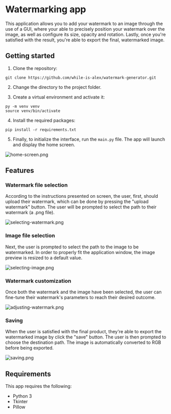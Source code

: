 # Watermarking app
This application allows you to add your watermark to an image through the use of a GUI, where your able to precisely position your watermark over the image, as well as configure its size, opacity and rotation. Lastly, once you're satisfied with the result, you're able to export the final, watermarked image.

## Getting started
1. Clone the repository:
```
git clone https://github.com/while-is-alex/watermark-generator.git
```

2. Change the directory to the project folder.

3. Create a virtual environment and activate it:
```
py -m venv venv
source venv/bin/activate
```

4. Install the required packages:
```
pip install -r requirements.txt
```

5. Finally, to initialize the interface, run the `main.py` file. The app will launch and display the home screen.

![home-screen.png](https://i.ibb.co/QpXjvp5/home-screen.png)

## Features
### Watermark file selection
According to the instructions presented on screen, the user, first, should upload their watermark, which can be done by pressing the "upload watermark" button. The user will be prompted to select the path to their watermark (a .png file).

![selecting-watermark.png](https://i.ibb.co/jfQ17jZ/watermark-selection.png)

### Image file selection
Next, the user is prompted to select the path to the image to be watermarked. In order to properly fit the application window, the image preview is resized to a default value.

![selecting-image.png](https://i.ibb.co/KXsHYts/selecting-image.png)

### Watermark customization

Once both the watermark and the image have been selected, the user can fine-tune their watermark's parameters to reach their desired outcome.

![adjusting-watermark.png](https://i.ibb.co/nPMLhSb/adjusting-watermark.png)

### Saving

When the user is satisfied with the final product, they're able to export the watermarked image by click the "save" button. The user is then prompted to choose the destination path. The image is automatically converted to RGB before being exported.

![saving.png](https://i.ibb.co/rQKfNTK/saving.png)

## Requirements

This app requires the following:

+ Python 3
+ Tkinter
+ Pillow
